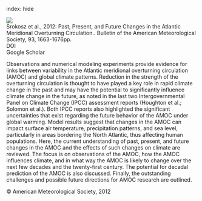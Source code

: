 index: hide

<div class="Citation">
    <div class="Citation-thumb CitationThumb-linked"  data-href="https://doi.org/10.1175/bams-d-11-00151.1">
      <img src="https://static.claimspace.cloud/climate-study-static/refs/thumbs/11/Srokosz_et_al_2012-thumb.png" />
    </div>

  <div class="Citation-body">
    <div class="Citation-text">Srokosz et al., 2012: Past, Present, and Future Changes in the Atlantic Meridional Overturning Circulation.. <span class="Article-journal">Bulletin of the American Meteorological Society, </span><span class="Article-volume">93, </span>1663-1676pp.</div>
    <div class="Citation-links">
      <div class="CitationLink" data-href="https://doi.org/10.1175/bams-d-11-00151.1">
        <div class="CitationLink-icon CitationLink-Doi"></div>
        <div class="CitationLink-text">DOI</div>
      </div>
      <div class="CitationLink" data-href="https://scholar.google.com/scholar?q=10.1175/bams-d-11-00151.1">
        <div class="CitationLink-icon CitationLink-Scholar"></div>
        <div class="CitationLink-text">Google Scholar</div>
      </div>
    </div>
  </div>
</div>

Observations and numerical modeling experiments provide evidence for links between variability in the Atlantic meridional overturning circulation (AMOC) and global climate patterns. Reduction in the strength of the overturning circulation is thought to have played a key role in rapid climate change in the past and may have the potential to significantly influence climate change in the future, as noted in the last two Intergovernmental Panel on Climate Change (IPCC) assessment reports (Houghton et al.; Solomon et al.). Both IPCC reports also highlighted the significant uncertainties that exist regarding the future behavior of the AMOC under global warming. Model results suggest that changes in the AMOC can impact surface air temperature, precipitation patterns, and sea level, particularly in areas bordering the North Atlantic, thus affecting human populations. Here, the current understanding of past, present, and future changes in the AMOC and the effects of such changes on climate are reviewed. The focus is on observations of the AMOC, how the AMOC influences climate, and in what way the AMOC is likely to change over the next few decades and the twenty-first century. The potential for decadal prediction of the AMOC is also discussed. Finally, the outstanding challenges and possible future directions for AMOC research are outlined.

<div class="Citation-copy">
&copy; American Meteorological Society, 2012
</div>